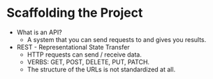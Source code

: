 # Scaffolding the Project

* What is an API?
  * A system that you can send requests to and gives you results.
* REST - Representational State Transfer
  * HTTP requests can send / receive data.
  * VERBS: GET, POST, DELETE, PUT, PATCH.
  * The structure of the URLs is not standardized at all.
